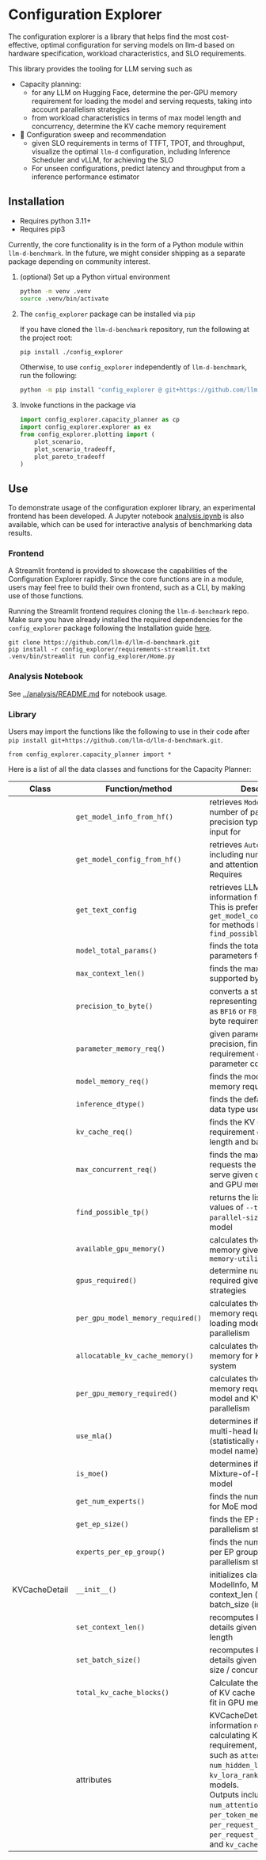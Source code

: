 # Configuration Explorer

The configuration explorer is a library that helps find the most cost-effective, optimal configuration for serving models on llm-d based on hardware specification, workload characteristics, and SLO requirements.

This library provides the tooling for LLM serving such as
- Capacity planning:
  - for any LLM on Hugging Face, determine the per-GPU memory requirement for loading the model and serving requests, taking into account parallelism strategies
  - from workload characteristics in terms of max model length and concurrency, determine the KV cache memory requirement
- 🚧 Configuration sweep and recommendation
  - given SLO requirements in terms of TTFT, TPOT, and throughput, visualize the optimal `llm-d` configuration, including Inference Scheduler and vLLM, for achieving the SLO
  - For unseen configurations, predict latency and throughput from a inference performance estimator


## Installation

* Requires python 3.11+
* Requires pip3

Currently, the core functionality is in the form of a Python module within `llm-d-benchmark`. In the future, we might consider shipping as a separate package depending on community interest.

1. (optional) Set up a Python virtual environment
    ```bash
    python -m venv .venv
    source .venv/bin/activate
    ```

2. The `config_explorer` package can be installed via `pip`

    If you have cloned the `llm-d-benchmark` repository, run the following at the project root:

    ```bash
    pip install ./config_explorer
    ```

    Otherwise, to use `config_explorer` independently of `llm-d-benchmark`, run the following:

    ```bash
    python -m pip install "config_explorer @ git+https://github.com/llm-d/llm-d-benchmark.git/#subdirectory=config_explorer"
    ```

3. Invoke functions in the package via

    ```python
    import config_explorer.capacity_planner as cp
    import config_explorer.explorer as ex
    from config_explorer.plotting import (
        plot_scenario,
        plot_scenario_tradeoff,
        plot_pareto_tradeoff
    )
    ```

## Use

To demonstrate usage of the configuration explorer library, an experimental frontend has been developed. A Jupyter notebook [analysis.ipynb](../analysis/analysis.ipynb) is also available, which can be used for interactive analysis of benchmarking data results.

### Frontend
A Streamlit frontend is provided to showcase the capabilities of the Configuration Explorer rapidly. Since the core functions are in a module, users may feel free to build their own frontend, such as a CLI, by making use of those functions.

Running the Streamlit frontend requires cloning the `llm-d-benchmark` repo. Make sure you have already installed the required dependencies for the `config_explorer` package following the Installation guide [here](#installation).

```
git clone https://github.com/llm-d/llm-d-benchmark.git
pip install -r config_explorer/requirements-streamlit.txt
.venv/bin/streamlit run config_explorer/Home.py
```

### Analysis Notebook

See [../analysis/README.md](../analysis/README.md) for notebook usage.

### Library
Users may import the functions like the following to use in their code after `pip install git+https://github.com/llm-d/llm-d-benchmark.git`.

```
from config_explorer.capacity_planner import *
```

Here is a list of all the data classes and functions for the Capacity Planner:

| Class         | Function/method                   | Description                                                                                                                                                                                                                                                                                                              |   |
|---------------|-----------------------------------|--------------------------------------------------------------------------------------------------------------------------------------------------------------------------------------------------------------------------------------------------------------------------------------------------------------------------|---|
|               | `get_model_info_from_hf()`        | retrieves `ModelInfo` such as number of parameters and precision types. Used as input for                                                                                                                                                                                                                                |   |
|               | `get_model_config_from_hf()`      | retrieves `AutoConfig` including number of layers and attention architecture. Requires                                                                                                                                                                                                                                   |   |
|               | `get_text_config`                 | retrieves LLM-specific information from `AutoConfig`. This is preferred over `get_model_config_from_hf` for methods like `find_possible_tp`                                                                                                                                                                              |   |
|               | `model_total_params()`            | finds the total number of parameters for a model                                                                                                                                                                                                                                                                         |   |
|               | `max_context_len()`               | finds the max context length supported by the model                                                                                                                                                                                                                                                                      |   |
|               | `precision_to_byte()`             | converts a string representing precision, such as `BF16` or `F8_E4M3`, to its byte requirement                                                                                                                                                                                                                           |   |
|               | `parameter_memory_req()`          | given parameter count and precision, finds the memory requirement of the parameter count                                                                                                                                                                                                                                 |   |
|               | `model_memory_req()`              | finds the model GPU memory requirement                                                                                                                                                                                                                                                                                   |   |
|               | `inference_dtype()`               | finds the default KV cache data type used for inference                                                                                                                                                                                                                                                                  |   |
|               | `kv_cache_req()`                  | finds the KV cache memory requirement given context length and batch size                                                                                                                                                                                                                                                |   |
|               | `max_concurrent_req()`            | finds the max concurrent requests the model can serve given context length and GPU memory                                                                                                                                                                                                                                |   |
|               | `find_possible_tp()`              | returns the list of possible values of `--tensor-parallel-size` for the given model                                                                                                                                                                                                                                      |   |
|               | `available_gpu_memory()`          | calculates the available GPU memory given `--gpu-memory-utilization`                                                                                                                                                                                                                                                     |   |
|               | `gpus_required()`                 | determine number of GPUs required given parallelism strategies                                                                                                                                                                                                                                                           |   |
|               | `per_gpu_model_memory_required()` | calculates the per-GPU memory requirement for loading model given parallelism                                                                                                                                                                                                                                            |   |
|               | `allocatable_kv_cache_memory()`   | calculates the allocatable memory for KV cache in the system                                                                                                                                                                                                                                                             |   |
|               | `per_gpu_memory_required()`       | calculates the per-GPU memory requirement for model and KV cache given parallelism                                                                                                                                                                                                                                       |   |
|               | `use_mla()`                       | determines if model uses multi-head latent attention (statistically determined by model name)                                                                                                                                                                                                                            |   |
|               | `is_moe()`                        | determines if model is a Mixture-of-Experts (MoE) model                                                                                                                                                                                                                                                                  |   |
|               | `get_num_experts()`               | finds the number of experts for MoE models                                                                                                                                                                                                                                                                               |   |
|               | `get_ep_size()`                   | finds the EP size given parallelism strategies                                                                                                                                                                                                                                                                           |   |
|               | `experts_per_ep_group()`          | finds the number of experts per EP group given parallelism strategies                                                                                                                                                                                                                                                    |   |
| KVCacheDetail | `__init__()`                      | initializes class by passing in ModelInfo, ModelConfig, context_len (int), and batch_size (int)                                                                                                                                                                                                                          |   |
|               | `set_context_len()`               | recomputes KV cache details given a new context length                                                                                                                                                                                                                                                                   |   |
|               | `set_batch_size()`                | recomputes KV cache details given a new batch size / concurrency                          
|               | `total_kv_cache_blocks()`                | Calculate the total number of KV cache blocks that can fit in GPU memory                                                                                                          |   |
|               | attributes                        | KVCacheDetail stores information relevant to calculating KV cache requirement, <br>such as `attention_type`, `num_hidden_layers`, `kv_lora_rank` for MLA models. <br>Outputs include `num_attention_group`, `per_token_memory_bytes`, `per_request_kv_cache_bytes`,<br>`per_request_kv_cache_gb`, and `kv_cache_size_gb` |   |
